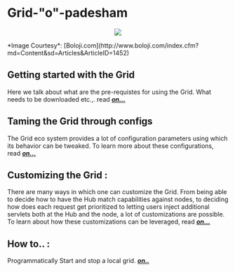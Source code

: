 # Grid-"o"-padesham
<p align="center"> 
<img src='./images/banner.jpg'>
</p>
*Image Courtesy*: [Boloji.com](http://www.boloji.com/index.cfm?md=Content&sd=Articles&ArticleID=1452)

## Getting started with the Grid
Here we talk about what are the pre-requistes for using the Grid. What needs to be downloaded etc.,. read [**_on..._**](./GETTING_STARTED.md)

## Taming the Grid through configs
The Grid eco system provides a lot of configuration parameters using which its behavior can be tweaked. To learn more about these configurations, read [**_on..._**](./CONFIGURATION.md)

## Customizing the Grid :
There are many ways in which one can customize the Grid. From being able to decide how to have the Hub match capabilities against nodes, to deciding how does each request get prioritized to letting users inject additional servlets both at the Hub and the node, a lot of customizations are possible. To learn about how these customizations can be leveraged, read [**_on..._**](./CUSTOMIZE_GRID.md)

## How to.. :

Programmatically Start and stop a local grid. [**_on.._**](./PROGRAMMATIC_START.md)
